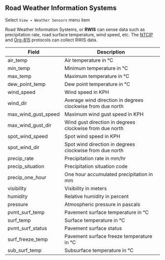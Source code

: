 ## Road Weather Information Systems

Select `View ➔ Weather Sensors` menu item

Road Weather Information Systems, or **RWIS** can sense data such as
precipitation rate, road surface temperature, wind speed, etc.  The [NTCIP]
and [Org-815] protocols can collect RWIS data.

Field               | Description
--------------------|-----------------------------
air_temp            | Air temperature in ℃
min_temp            | Minimum temperature in ℃
max_temp            | Maximum temperature in ℃
dew_point_temp      | Dew point temperature in ℃
wind_speed          | Wind speed in KPH
wind_dir            | Average wind direction in degrees clockwise from due north
max_wind_gust_speed | Maximum wind gust speed in KPH
max_wind_gust_dir   | Wind gust direction in degrees clockwise from due north
spot_wind_speed     | Spot wind speed in KPH
spot_wind_dir       | Spot wind direction in degrees clockwise from due north
precip_rate         | Precipitation rate in mm/hr
precip_situation    | Precipitation situation code
precip_one_hour     | One hour accumulated precipitation in mm
visibility          | Visibility in meters
humidity            | Relative humidity in percent
pressure            | Atmospheric pressure in pascals
pvmt_surf_temp      | Pavement surface temperature in ℃
surf_temp           | Surface temperature in ℃
pvmt_surf_status    | Pavement surface status
surf_freeze_temp    | Pavement surface freeze temperature in ℃
sub_surf_temp       | Subsurface temperature in ℃


[NTCIP]: admin_guide.html#ntcip
[ORG-815]: admin_guide.html#org815
